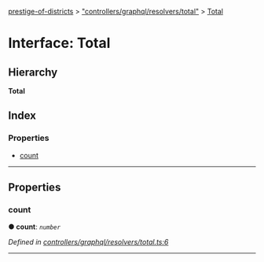 [prestige-of-districts](../README.md) > ["controllers/graphql/resolvers/total"](../modules/_controllers_graphql_resolvers_total_.md) > [Total](../interfaces/_controllers_graphql_resolvers_total_.total.md)

# Interface: Total

## Hierarchy

**Total**

## Index

### Properties

* [count](_controllers_graphql_resolvers_total_.total.md#count)

---

## Properties

<a id="count"></a>

###  count

**● count**: *`number`*

*Defined in [controllers/graphql/resolvers/total.ts:6](https://github.com/YarosJ/prestige-of-districts/blob/dea42b4/controllers/graphql/resolvers/total.ts#L6)*

___

